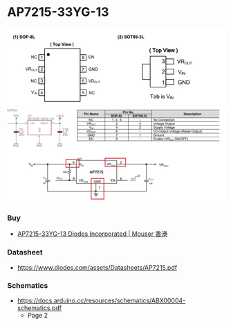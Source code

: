 AP7215-33YG-13
==============
![](./images/pins.jpg)
![](./images/circuit.jpg)

### Buy
- [AP7215-33YG-13 Diodes Incorporated | Mouser 香港](https://www.mouser.hk/ProductDetail/Diodes-Incorporated/AP7215-33YG-13?qs=oUsD4qhOtFwdufyWhhLL3g%3D%3D&srsltid=AfmBOopSiTKN_IxIX6ahrBEiM-zUoVGm2_Xw9ISGcZJvHZvWGE_x5i1r)

### Datasheet
- https://www.diodes.com/assets/Datasheets/AP7215.pdf

### Schematics
- https://docs.arduino.cc/resources/schematics/ABX00004-schematics.pdf
  - Page 2
